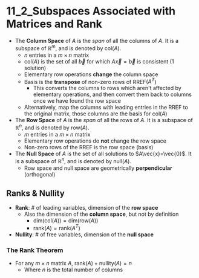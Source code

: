 # 11_2_Subspaces Associated with Matrices and Rank

- The **Column Space** of $A$ is the *span* of all the columns of $A$. It is a subspace of $\mathbb R^m$, and is denoted by $\mathrm{col}(A)$.
    - $n$ entries in a $m\times n$ matrix
    - $\mathrm{col}(A)$ is the set of all $\vec{b}$ for which $A\vec{x} = \vec{b}$ is consistent (1 solution)
    - Elementary row operations **change** the column space
    - Basis is the **transpose** of non-zero rows of RREF($A^T$)
        - This converts the columns to rows which aren't affected by elementary operations, and then convert them back to columns once we have found the row space
    - Alternatively, map the columns with leading entries in the RREF to the original matrix, those columns are the basis for $\mathrm{col}(A)$
- The **Row Space** of $A$ is the *span* of all the rows of $A$. It is a subspace of $\mathbb R^n$, and is denoted by $\mathrm{row}(A)$.
    - $m$ entries in a $m\times n$ matrix
    - Elementary row operations do **not** change the row space
    - Non-zero rows of the RREF is the row space (basis)
- The **Null Space** of $A$ is the set of all solutions to $A\vec{x}=\vec{0}$. It is a subspace of $\mathbb R^n$, and is denoted by $\mathrm{null}(A)$.
    - Row space and null space are geometrically **perpendicular** (orthogonal)

## Ranks & Nullity

- **Rank**: \# of leading variables, dimension of the **row space**
    - Also the dimension of the **column space**, but not by definition
        - $\mathrm{dim}(\mathrm{col}(A))=\mathrm{dim}(\mathrm{row}(A))$
        - $\mathrm{rank}(A)=\mathrm{rank}(A^T)$
- **Nullity**: \# of free variables, dimension of the **null space**

### The Rank Theorem

- For any $m\times n$ matrix $A$, $\mathrm{rank}(A)+\mathrm{nullity}(A)=n$
    - Where $n$ is the total number of columns
